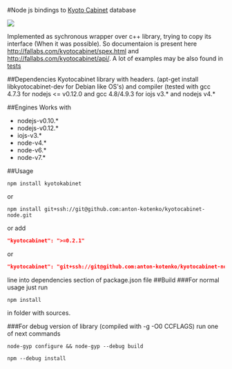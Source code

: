 #Node js bindings to [Kyoto Cabinet](http://fallabs.com/kyotocabinet/) database

<img src="https://api.travis-ci.org/anton-kotenko/kyotocabinet-node.svg?branch=node-0.12-support"/>

Implemented as sychronous wrapper over c++ library, trying to copy its interface (When it was possible). So documentaion is present here http://fallabs.com/kyotocabinet/spex.html and http://fallabs.com/kyotocabinet/api/.
A lot of examples may be also found in [tests](https://github.com/anton-kotenko/kyotocabinet-node/blob/master/tests/common/common.js)

##Dependencies
Kyotocabinet library with headers. (apt-get install libkyotocabinet-dev for Debian like OS's) and compiler (tested with gcc 4.7.3 for nodejs <= v0.12.0 and gcc 4.8/4.9.3 for iojs v3.* and nodejs v4.*

##Engines
  Works with 
  + nodejs-v0.10.*
  + nodejs-v0.12.*
  + iojs-v3.*
  + node-v4.*
  + node-v6.*
  + node-v7.*

##Usage
```shell
npm install kyotokabinet
```
or 
```shell
npm install git+ssh://git@github.com:anton-kotenko/kyotocabinet-node.git
```
or add
```json
"kyotocabinet": ">=0.2.1"
```
or
```json
"kyotocabinet": "git+ssh://git@github.com:anton-kotenko/kyotocabinet-node.git",
```
line into dependencies section of package.json file
##Build
###For normal usage just run
```shell
npm install
```
in folder with sources.

###For debug version of library (compiled with -g -O0 CCFLAGS) run one of next commands
```shell
node-gyp configure && node-gyp --debug build
```
```shell
npm --debug install
```

